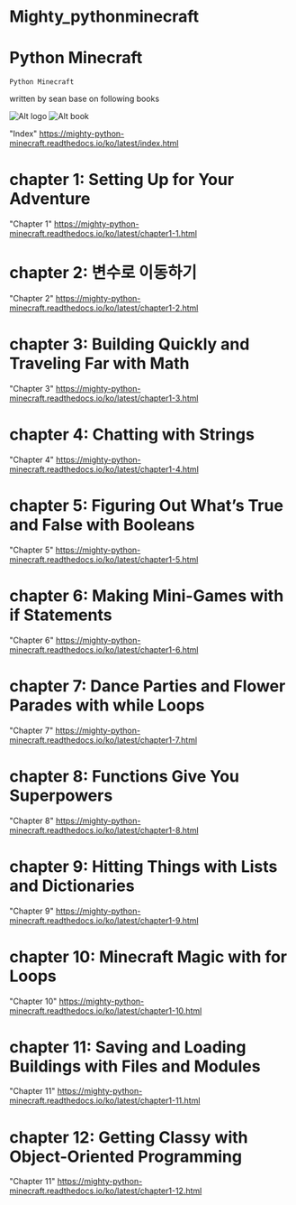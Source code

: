 # Mighty_pythonminecraft

Python Minecraft
====================

    Python Minecraft

written by sean base on following books

![Alt logo](./source/img/chapter0_4.png)
![Alt book ](./source/img/chapter0_3.png)

"Index"  https://mighty-python-minecraft.readthedocs.io/ko/latest/index.html

chapter 1: Setting Up for Your Adventure
============================================
"Chapter 1"  https://mighty-python-minecraft.readthedocs.io/ko/latest/chapter1-1.html


chapter 2: 변수로 이동하기
=========================================
"Chapter 2"  https://mighty-python-minecraft.readthedocs.io/ko/latest/chapter1-2.html


chapter 3: Building Quickly and Traveling Far with Math
==========================================================
"Chapter 3"  https://mighty-python-minecraft.readthedocs.io/ko/latest/chapter1-3.html



chapter 4: Chatting with Strings
=====================================
"Chapter 4"  https://mighty-python-minecraft.readthedocs.io/ko/latest/chapter1-4.html



chapter 5: Figuring Out What’s True and False with Booleans
===============================================================
"Chapter 5"  https://mighty-python-minecraft.readthedocs.io/ko/latest/chapter1-5.html



chapter 6: Making Mini-Games with if Statements
=================================================
"Chapter 6"  https://mighty-python-minecraft.readthedocs.io/ko/latest/chapter1-6.html



chapter 7: Dance Parties and Flower Parades with while Loops
==============================================================
"Chapter 7"  https://mighty-python-minecraft.readthedocs.io/ko/latest/chapter1-7.html


chapter 8: Functions Give You Superpowers
=============================================
"Chapter 8"  https://mighty-python-minecraft.readthedocs.io/ko/latest/chapter1-8.html



chapter 9: Hitting Things with Lists and Dictionaries
========================================================
"Chapter 9"  https://mighty-python-minecraft.readthedocs.io/ko/latest/chapter1-9.html


chapter 10: Minecraft Magic with for Loops
===============================================
"Chapter 10"  https://mighty-python-minecraft.readthedocs.io/ko/latest/chapter1-10.html


chapter 11: Saving and Loading Buildings with  Files and Modules
===================================================================
"Chapter 11" https://mighty-python-minecraft.readthedocs.io/ko/latest/chapter1-11.html


chapter 12: Getting Classy with Object-Oriented Programming
=============================================================
"Chapter 11"  https://mighty-python-minecraft.readthedocs.io/ko/latest/chapter1-12.html

